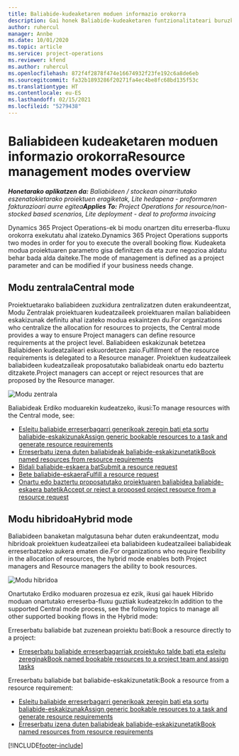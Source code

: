 ```yaml
---
title: Baliabide-kudeaketaren moduen informazio orokorra
description: Gai honek Baliabide-kudeaketaren funtzionalitateari buruzko informazioa ematen du Dynamics 365 Project Operations-en.
author: ruhercul
manager: Annbe
ms.date: 10/01/2020
ms.topic: article
ms.service: project-operations
ms.reviewer: kfend
ms.author: ruhercul
ms.openlocfilehash: 872f4f2878f474e16674932f23fe192c6a8de6eb
ms.sourcegitcommit: fa32b1893286f20271fa4ec4be8fc68bd135f53c
ms.translationtype: HT
ms.contentlocale: eu-ES
ms.lasthandoff: 02/15/2021
ms.locfileid: "5279438"
---
```

# <a name="resource-management-modes-overview"></a><span data-ttu-id="f87ee-103">Baliabideen kudeaketaren moduen informazio orokorra</span><span class="sxs-lookup"><span data-stu-id="f87ee-103">Resource management modes overview</span></span>

<span data-ttu-id="f87ee-104">_**Honetarako aplikatzen da:** Baliabideen / stockean oinarritutako eszenatokietarako proiektuen eragiketak, Lite hedapena - proformaren fakturazioari aurre egitea_</span><span class="sxs-lookup"><span data-stu-id="f87ee-104">_**Applies To:** Project Operations for resource/non-stocked based scenarios, Lite deployment - deal to proforma invoicing_</span></span>


<span data-ttu-id="f87ee-105">Dynamics 365 Project Operations-ek bi modu onartzen ditu erreserba-fluxu orokorra exekutatu ahal izateko.</span><span class="sxs-lookup"><span data-stu-id="f87ee-105">Dynamics 365 Project Operations supports two modes in order for you to execute the overall booking flow.</span></span> <span data-ttu-id="f87ee-106">Kudeaketa modua proiektuaren parametro gisa definitzen da eta zure negozioa aldatu behar bada alda daiteke.</span><span class="sxs-lookup"><span data-stu-id="f87ee-106">The mode of management is defined as a project parameter and can be modified if your business needs change.</span></span>    

## <a name="central-mode"></a><span data-ttu-id="f87ee-107">Modu zentrala</span><span class="sxs-lookup"><span data-stu-id="f87ee-107">Central mode</span></span>
<span data-ttu-id="f87ee-108">Proiektuetarako baliabideen zuzkidura zentralizatzen duten erakundeentzat, Modu Zentralak proiektuaren kudeatzaileek proiektuaren mailan baliabideen eskakizunak definitu ahal izateko modua eskaintzen du.</span><span class="sxs-lookup"><span data-stu-id="f87ee-108">For organizations who centralize the allocation for resources to projects, the Central mode provides a way to ensure Project managers can define resource requirements at the project level.</span></span> <span data-ttu-id="f87ee-109">Baliabideen eskakizunak betetzea Baliabideen kudeatzaileari eskuordetzen zaio.</span><span class="sxs-lookup"><span data-stu-id="f87ee-109">Fulfillment of the resource requirements is delegated to a Resource manager.</span></span> <span data-ttu-id="f87ee-110">Proiektuen kudeatzaileek baliabideen kudeatzaileak proposatutako baliabideak onartu edo baztertu ditzakete.</span><span class="sxs-lookup"><span data-stu-id="f87ee-110">Project managers can accept or reject resources that are proposed by the Resource manager.</span></span>

![Modu zentrala](./media/resource-management-central.png)

<span data-ttu-id="f87ee-112">Baliabideak Erdiko moduarekin kudeatzeko, ikusi:</span><span class="sxs-lookup"><span data-stu-id="f87ee-112">To manage resources with the Central mode, see:</span></span>

- [<span data-ttu-id="f87ee-113">Esleitu baliabide erreserbagarri generikoak zeregin bati eta sortu baliabide-eskakizunak</span><span class="sxs-lookup"><span data-stu-id="f87ee-113">Assign generic bookable resources to a task and generate resource requirements</span></span>](https://docs.microsoft.com/dynamics365/project-service/assign-generic-bookable-resource)
- [<span data-ttu-id="f87ee-114">Erreserbatu izena duten baliabideak baliabide-eskakizunetatik</span><span class="sxs-lookup"><span data-stu-id="f87ee-114">Book named resources from resource requirements</span></span>](https://docs.microsoft.com/dynamics365/project-service/book-named-resource)
- [<span data-ttu-id="f87ee-115">Bidali baliabide-eskaera bat</span><span class="sxs-lookup"><span data-stu-id="f87ee-115">Submit a resource request</span></span>](https://docs.microsoft.com/dynamics365/project-service/submit-resource-request)
- [<span data-ttu-id="f87ee-116">Bete baliabide-eskaera</span><span class="sxs-lookup"><span data-stu-id="f87ee-116">Fulfill a resource request</span></span>](https://docs.microsoft.com/dynamics365/project-service/resource-management-fulfill-requests)
- [<span data-ttu-id="f87ee-117">Onartu edo baztertu proposatutako proiektuaren baliabidea baliabide-eskaera batetik</span><span class="sxs-lookup"><span data-stu-id="f87ee-117">Accept or reject a proposed project resource from a resource request</span></span>](https://docs.microsoft.com/dynamics365/project-service/accept-reject-proposed-resource)

## <a name="hybrid-mode"></a><span data-ttu-id="f87ee-118">Modu hibridoa</span><span class="sxs-lookup"><span data-stu-id="f87ee-118">Hybrid mode</span></span>
<span data-ttu-id="f87ee-119">Baliabideen banaketan malgutasuna behar duten erakundeentzat, modu hibridoak proiektuen kudeatzaileei eta baliabideen kudeatzaileei baliabideak erreserbatzeko aukera ematen die.</span><span class="sxs-lookup"><span data-stu-id="f87ee-119">For organizations who require flexibility in the allocation of resources, the hybrid mode enables both Project managers and Resource managers the ability to book resources.</span></span>

![Modu hibridoa](./media/resource-management-hybrid.png)

<span data-ttu-id="f87ee-121">Onartutako Erdiko moduaren prozesua ez ezik, ikusi gai hauek Hibrido moduan onartutako erreserba-fluxu guztiak kudeatzeko:</span><span class="sxs-lookup"><span data-stu-id="f87ee-121">In addition to the supported Central mode process, see the following topics to manage all other supported booking flows in the Hybrid mode:</span></span>

<span data-ttu-id="f87ee-122">Erreserbatu baliabide bat zuzenean proiektu bati:</span><span class="sxs-lookup"><span data-stu-id="f87ee-122">Book a resource directly to a project:</span></span>
- [<span data-ttu-id="f87ee-123">Erreserbatu baliabide erreserbagarriak proiektuko talde bati eta esleitu zereginak</span><span class="sxs-lookup"><span data-stu-id="f87ee-123">Book named bookable resources to a project team and assign tasks</span></span>](https://docs.microsoft.com/dynamics365/project-service/assign-named-bookable-resource)

<span data-ttu-id="f87ee-124">Erreserbatu baliabide bat baliabide-eskakizunetatik:</span><span class="sxs-lookup"><span data-stu-id="f87ee-124">Book a resource from a resource requirement:</span></span>
- [<span data-ttu-id="f87ee-125">Esleitu baliabide erreserbagarri generikoak zeregin bati eta sortu baliabide-eskakizunak</span><span class="sxs-lookup"><span data-stu-id="f87ee-125">Assign generic bookable resources to a task and generate resource requirements</span></span>](https://docs.microsoft.com/dynamics365/project-service/assign-generic-bookable-resource)
- [<span data-ttu-id="f87ee-126">Erreserbatu izena duten baliabideak baliabide-eskakizunetatik</span><span class="sxs-lookup"><span data-stu-id="f87ee-126">Book named resources from resource requirements</span></span>](https://docs.microsoft.com/dynamics365/project-service/book-named-resource)


[!INCLUDE[footer-include](../includes/footer-banner.md)]